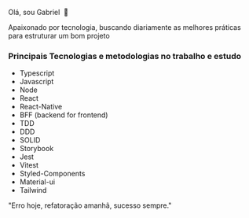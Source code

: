 Olá, sou Gabriel&nbsp;&nbsp;🔭

<p>Apaixonado por tecnologia, buscando diariamente as melhores práticas para estruturar um bom projeto</p>

<h3>Principais Tecnologias e metodologias no trabalho e estudo</h3>

<ul>
  <li>Typescript</li>
  <li>Javascript</li>
  <li>Node</li>
  <li>React</li>
  <li>React-Native</li>
  <li>BFF (backend for frontend)</li>
  <li>TDD</li>
  <li>DDD</li>
  <li>SOLID</li>
  <li>Storybook</li>
  <li>Jest</li>
  <li>Vitest</li>
  <li>Styled-Components</li>
  <li>Material-ui</li>
  <li>Tailwind</li>
</ul>


<p>"Erro hoje, refatoração amanhã, sucesso sempre."</p>
